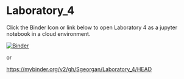 # Laboratory_4

Click the Binder Icon or link below to open Laboratory 4 as a jupyter notebook in a cloud environment.

[![Binder](https://mybinder.org/badge_logo.svg)](https://mybinder.org/v2/gh/Sgeorgan/Laboratory_4/HEAD)

or

https://mybinder.org/v2/gh/Sgeorgan/Laboratory_4/HEAD
